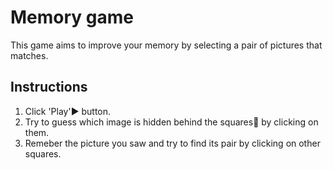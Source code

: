 # Memory game

This game aims to improve your memory by selecting a pair of pictures that matches.

## Instructions

1. Click 'Play':arrow_forward: button.
2. Try to guess which image is hidden behind the squares:white_square_button: by clicking on them.
3. Remeber the picture you saw and try to find its pair by clicking on other squares.
